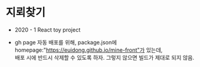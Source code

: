 # 지뢰찾기

- 2020 - 1 React toy project

- gh page 자동 배포를 위해, package.json에 homepage:"https://euidong.github.io/mine-front"가 있는데, <br>
배포 시에 반드시 삭제할 수 있도록 하자. 그렇지 않으면 빌드가 제대로 되지 않음.